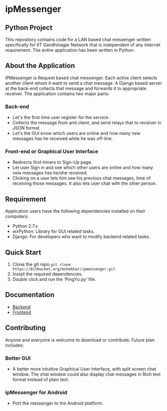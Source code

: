 # ipMessenger

## Python Project
This repository contains code for a LAN based chat messenger written specifically for IIT Gandhinagar Network that is independent of any Internet requirement. The entire application has been written in Python.

## About the Application
iPMessenger is Request based chat messenger. Each active client selects another client whom it want to send a chat message. A Django based server at the back-end collects that message and forwards it to appropriate receiver. 
The application contains two major parts:
### Back-end
  * Let's the first time user register for the service.
  * Collects the message from and client, and send relays that to receiver in JSON format.
  * Let's the GUI know which users are online and how many new messages has he received while he was off-line.
### Front-end or Graphical User Interface
  * Redirects first-timers to Sign-Up page.
  * Let user Sign in and see which other users are online and how many new messages has he/she received.
  * Clicking on a user lets him see his previous chat messages, time of receiving those messages. It also lets user chat with the other person.


## Requirement
Application users have the following dependencies installed on their computers:

* Python 2.7.x 
* wxPython: Library for GUI related tasks.
* Django: For developers who want to modify backend related tasks.


## Quick Start
1. Clone the git repo `git clone https://bitbucket.org/mshekhar/ipmessenger.git`
2. Install the required dependencies.
3. Double click and run the 'PingYu.py' file.


## Documentation
* [Backend](https://bitbucket.org/mshekhar/ipmessenger/src/master/Backend.md)
* [Frontend](https://bitbucket.org/mshekhar/ipmessenger/src/master/GUI.md)

## Contributing
Anyone and everyone is welcome to download or contribute. Future plan includes:

### Better GUI
  * A better more intuitive Graphical User Interface, with split screen chat window. The chat window could also display chat messages in Rich text format instead of plain text.

### ipMessenger for Android
  * Port the messenger to the Android platform.
